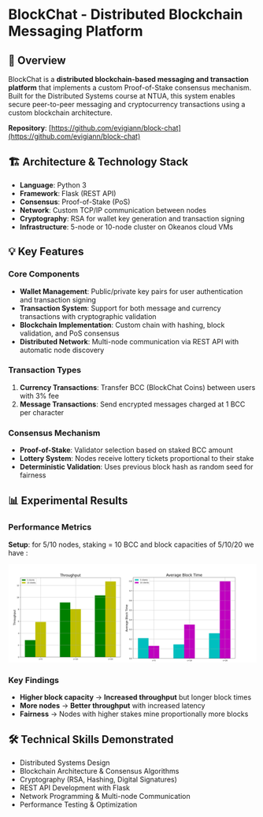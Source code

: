 # BlockChat - Distributed Blockchain Messaging Platform

## 🚀 Overview
BlockChat is a **distributed blockchain-based messaging and transaction platform** that implements a custom Proof-of-Stake consensus mechanism. Built for the Distributed Systems course at NTUA, this system enables secure peer-to-peer messaging and cryptocurrency transactions using a custom blockchain architecture.

**Repository**: [https://github.com/evigiann/block-chat](https://github.com/evigiann/block-chat)

## 🏗️ Architecture & Technology Stack
- **Language**: Python 3
- **Framework**: Flask (REST API)
- **Consensus**: Proof-of-Stake (PoS)
- **Network**: Custom TCP/IP communication between nodes
- **Cryptography**: RSA for wallet key generation and transaction signing
- **Infrastructure**: 5-node or 10-node cluster on Okeanos cloud VMs

## 💡 Key Features

### Core Components
- **Wallet Management**: Public/private key pairs for user authentication and transaction signing
- **Transaction System**: Support for both message and currency transactions with cryptographic validation
- **Blockchain Implementation**: Custom chain with hashing, block validation, and PoS consensus
- **Distributed Network**: Multi-node communication via REST API with automatic node discovery

### Transaction Types
1. **Currency Transactions**: Transfer BCC (BlockChat Coins) between users with 3% fee
2. **Message Transactions**: Send encrypted messages charged at 1 BCC per character

### Consensus Mechanism
- **Proof-of-Stake**: Validator selection based on staked BCC amount
- **Lottery System**: Nodes receive lottery tickets proportional to their stake
- **Deterministic Validation**: Uses previous block hash as random seed for fairness

## 📊 Experimental Results

### Performance Metrics
**Setup**: for 5/10 nodes, staking = 10 BCC and block capacities of 5/10/20 we have :

![results](image.png)

### Key Findings
- **Higher block capacity** → **Increased throughput** but longer block times
- **More nodes** → **Better throughput** with increased latency
- **Fairness** → Nodes with higher stakes mine proportionally more blocks

## 🛠️ Technical Skills Demonstrated
- Distributed Systems Design
- Blockchain Architecture & Consensus Algorithms
- Cryptography (RSA, Hashing, Digital Signatures)
- REST API Development with Flask
- Network Programming & Multi-node Communication
- Performance Testing & Optimization


